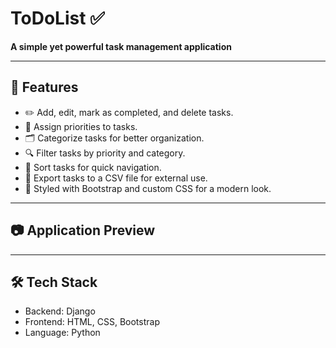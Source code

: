 # ToDoList ✅
**A simple yet powerful task management application**

---

## 🚀 Features
- ✏️ Add, edit, mark as completed, and delete tasks.
- 🔖 Assign priorities to tasks.
- 🗂️ Categorize tasks for better organization.
- 🔍 Filter tasks by priority and category.
- 🔄 Sort tasks for quick navigation.
- 📂 Export tasks to a CSV file for external use.
- 🎨 Styled with Bootstrap and custom CSS for a modern look.

---

## 📷 Application Preview

---

## 🛠️ Tech Stack
- Backend: Django
- Frontend: HTML, CSS, Bootstrap
- Language: Python
